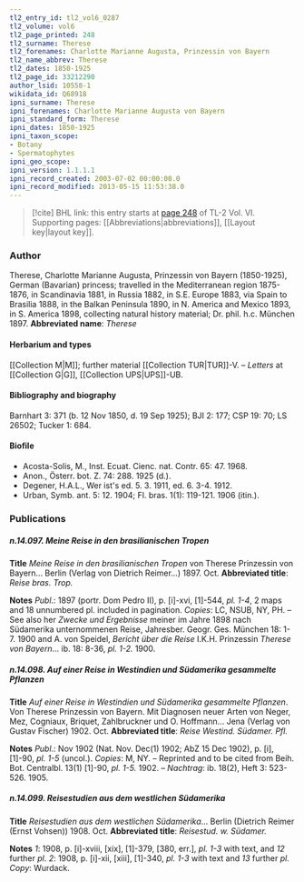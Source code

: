 ```yaml
---
tl2_entry_id: tl2_vol6_0287
tl2_volume: vol6
tl2_page_printed: 248
tl2_surname: Therese
tl2_forenames: Charlotte Marianne Augusta, Prinzessin von Bayern
tl2_name_abbrev: Therese
tl2_dates: 1850-1925
tl2_page_id: 33212290
author_lsid: 10558-1
wikidata_id: Q68918
ipni_surname: Therese
ipni_forenames: Charlotte Marianne Augusta von Bayern
ipni_standard_form: Therese
ipni_dates: 1850-1925
ipni_taxon_scope: 
- Botany
- Spermatophytes
ipni_geo_scope: 
ipni_version: 1.1.1.1
ipni_record_created: 2003-07-02 00:00:00.0
ipni_record_modified: 2013-05-15 11:53:38.0
---
```



> [!cite] BHL link: this entry starts at [page 248](https://www.biodiversitylibrary.org/page/33212290) of TL-2 Vol. VI.
> Supporting pages: [[Abbreviations|abbreviations]], [[Layout key|layout key]].

### Author

Therese, Charlotte Marianne Augusta, Prinzessin von Bayern (1850-1925), German (Bavarian) princess; travelled in the Mediterranean region 1875-1876, in Scandinavia 1881, in Russia 1882, in S.E. Europe 1883, via Spain to Brasilia 1888, in the Balkan Peninsula 1890, in N. America and Mexico 1893, in S. America 1898, collecting natural history material; Dr. phil. h.c. München 1897. 
**Abbreviated name**: *Therese*

#### Herbarium and types

[[Collection M|M]]; further material [[Collection TUR|TUR]]-V. – *Letters* at [[Collection G|G]], [[Collection UPS|UPS]]-UB.

#### Bibliography and biography

Barnhart 3: 371 (b. 12 Nov 1850, d. 19 Sep 1925); BJI 2: 177; CSP 19: 70; LS 26502; Tucker 1: 684.

#### Biofile

- Acosta-Solis, M., Inst. Ecuat. Cienc. nat. Contr. 65: 47. 1968.
- Anon., Österr. bot. Z. 74: 288. 1925 (d.).
- Degener, H.A.L., Wer ist's ed. 5. 3. 1911, ed. 6. 3-4. 1912.
- Urban, Symb. ant. 5: 12. 1904; Fl. bras. 1(1): 119-121. 1906 (itin.).

### Publications

##### n.14.097. Meine Reise in den brasilianischen Tropen

**Title**
*Meine Reise in den brasilianischen Tropen* von Therese Prinzessin von Bayern... Berlin (Verlag von Dietrich Reimer...) 1897. Oct.
**Abbreviated title**: *Reise bras. Trop.*

**Notes**
*Publ*.: 1897 (portr. Dom Pedro II), p. \[i\]-xvi, \[1\]-544, *pl. 1-4*, 2 maps and 18 unnumbered pl. included in pagination. *Copies*: LC, NSUB, NY, PH. – See also her *Zwecke und Ergebnisse* meiner im Jahre 1898 nach Südamerika unternommenen Reise, Jahresber. Geogr. Ges. München 18: 1-7. 1900 and A. von Speidel, *Bericht über die Reise* I.K.H. Prinzessin *Therese von Bayern*... ib. 18: 8-36, *pl. 1-2.* 1900.

##### n.14.098. Auf einer Reise in Westindien und Südamerika gesammelte Pflanzen

**Title**
*Auf einer Reise in Westindien und Südamerika gesammelte Pflanzen*. Von Therese Prinzessin von Bayern. Mit Diagnosen neuer Arten von Neger, Mez, Cogniaux, Briquet, Zahlbruckner und O. Hoffmann... Jena (Verlag von Gustav Fischer) 1902. Oct.
**Abbreviated title**: *Reise Westind. Südamer. Pfl.*

**Notes**
*Publ*.: Nov 1902 (Nat. Nov. Dec(1) 1902; AbZ 15 Dec 1902), p. \[i\], \[1\]-90, *pl. 1-5* (uncol.). *Copies*: M, NY. – Reprinted and to be cited from Beih. Bot. Centralbl. 13(1) \[1\]-90, *pl. 1-5.* 1902. – *Nachtrag*: ib. 18(2), Heft 3: 523-526. 1905.

##### n.14.099. Reisestudien aus dem westlichen Südamerika

**Title**
*Reisestudien aus dem westlichen Südamerika*... Berlin (Dietrich Reimer (Ernst Vohsen)) 1908. Oct.
**Abbreviated title**: *Reisestud. w. Südamer.*

**Notes**
*1*: 1908, p. \[i\]-xviii, \[xix\], \[1\]-379, \[380, err.\], *pl. 1-3* with text, and *12* further *pl*.
*2*: 1908, p. \[i\]-xii, \[xiii\], \[1\]-340, *pl. 1-3* with text and *13* further *pl.
Copy*: Wurdack.

